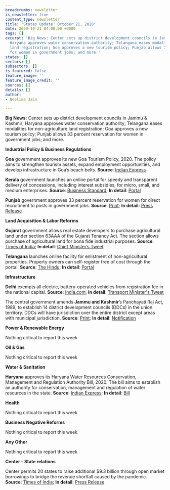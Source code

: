 ```yaml
---
breadcrumbs: newsletter
is_newsletter: true
content_type: newsletter
title: 'States Update: October 21, 2020'
date: 2020-10-21 04:00:00 +0000
tags: []
excerpt: 'Big News: Center sets up district development councils in Jammu & Kashmir;
  Haryana approves water conservation authority; Telangana eases modalities for non-agriculture
  land registration; Goa approves a new tourism policy; Punjab allows 33 percent reservation
  for women in government jobs; and more.'
states: []
sectors: []
subsectors: []
is_featured: false
feature_image: ''
feature_image_credit: ''
sources: []
details: []
author:
- Neelima Jain

---
```

**Big News:** Center sets up district development councils in Jammu & Kashmir; Haryana approves water conservation authority; Telangana eases modalities for non-agriculture land registration; Goa approves a new tourism policy; Punjab allows 33 percent reservation for women in government jobs; and more.

**Industrial Policy & Business Regulations**

**Goa** government approves its new Goa Tourism Policy, 2020. The policy aims to strengthen tourism assets, expand employment opportunities, and develop infrastructure in Goa’s beach belts. **Source**: [Indian Express](https://indianexpress.com/article/india/goa-g-ovt-approves-new-tourism-policy6730490/)

**Kerala** government launches an online portal for speedy and transparent delivery of concessions, including interest subsidies, for micro, small, and medium enterprises. **Source**: [Business Standard](https://www.business-standard.com/article/economy-policy/kerala-govt-launches-portal-to-support-pandemic-hit-msme-sector-120101600889_1.html); **In detail**: [Portal](http://Industry.kerala.gov.in)

**Punjab** government approves 33 percent reservation for women for direct recruitment to posts in government jobs. **Source**: [Print](https://theprint.in/india/punjab-approves-33-quota-for-women-for-direct-recruitment-in-state-civil-services/523845/); **In detail:** [Press Release](http://diprpunjab.gov.in/?q=content/punjab-give-33-reservation-women-under-direct-recruitment-state-civil-services)

**Land Acquisition & Labor Reforms**

**Gujarat** government allows real estate developers to purchase agricultural land under section 63AAA of the Gujarat Tenancy Act. The section allows purchase of agricultural land for bona fide industrial purposes. **Source**: [Times of India](https://timesofindia.indiatimes.com/city/ahmedabad/state-to-permit-realtors-buy-agri-land-for-affordable-housing/articleshow/78726885.cms); **In detail**: [Chief Minister’s Tweet](https://twitter.com/vijayrupanibjp/status/1317423818420350977?s=20)

**Telangana** launches online facility for enlistment of non-agricultural properties. Property owners can self-register free of cost through the portal. **Source**: [The Hindu](https://www.thehindu.com/news/national/telangana/owners-can-now-upload-data-on-dharani-portal/article32883515.ece); **In detail**: [Portal](https://npb.telangana.gov.in/NPBUpdation/)

**Infrastructure**

**Delhi** exempts all electric, battery-operated vehicles from registration fee in the national capital. **Source**: [India.com](https://www.india.com/news/india/delhi-govt-exempts-electric-vehicles-from-registration-fee-4175108/); **In detail**: [Transport Minister's Tweet](https://twitter.com/hashtag/SwitchDelhi?src=hashtag_click)

The central government amends **Jammu and Kashmir**’s Panchayati Raj Act, 1989, to establish 14 district development councils (DDCs) in the union territory. DDCs will have jurisdiction over the entire district except areas with municipal jurisdiction. **Source**: [Print](https://theprint.in/india/governance/govt-amends-panchayat-law-to-set-up-district-development-councils-in-jk-elections-soon/525759/); **In detail**: [Notification](http://ceojammukashmir.nic.in/pdf/DDC_delimi/kishtwar.pdf)

**Power & Renewable Energy**

Nothing critical to report this week

**Oil & Gas**

Nothing critical to report this week

**Water & Sanitation**

**Haryana** approves its Haryana Water Resources Conservation, Management and Regulation Authority Bill, 2020. The bill aims to establish an authority for conservation, management and regulation of water resources in the state. **Source**: [Indian Express](https://indianexpress.com/article/cities/chandigarh/haryana-withdraws-pvt-jobs-quota-ordinance-approves-water-conservation-authority-6758245/); **In detail**: [Bill](http://hid.gov.in/hwra/Content/Images/Tentative_act_of_HWRA.pdf)

**Health**

Nothing critical to report this week

**Business Negative Reforms**

Nothing critical to report this week

**Any Other**

Nothing critical to report this week

**Center – State relations**

Center permits 20 states to raise additional $9.3 billion through open market borrowings to bridge the revenue shortfall caused by the pandemic. **Source**: [Times of India](https://timesofindia.indiatimes.com/business/india-business/centre-permits-20-states-to-raise-rs-68825-crore-via-borrowing-to-meet-gst-shortfall/articleshow/78642757.cms); **In detail**: [Press Release](https://pib.gov.in/PressReleaseIframePage.aspx?PRID=1664054)
